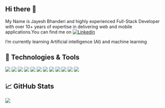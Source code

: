 ## Hi there 👋

<!--
**jb3008/jb3008** is a ✨ _special_ ✨ repository because its `README.md` (this file) appears on your GitHub profile.

Here are some ideas to get you started:

- 🔭 My Name is Jayesh Bhanderi and highly experienced Full-Stack Developer with over 10+ years of expertise in delivering web and mobile applications. 
- 🌱 I’m currently learning Artificial intelligence (AI) and machine learning.
- 👯 I’m looking to collaborate on ...
- 🤔 I’m looking for help with ...
- 💬 Ask me about ...
- 📫 How to reach me: ...
- 😄 Pronouns: ...
- ⚡ Fun fact: ...
-->

My Name is Jayesh Bhanderi and highly experienced Full-Stack Developer with over 10+ years of expertise in delivering web and mobile applications.You can find me on [![Linkedin][1.2]][2]

I’m currently learning Artificial intelligence (AI) and machine learning


## 🔧 Technologies & Tools
![](https://img.shields.io/badge/Node.js-13aa52?style=for-the-badge&logo=node.js&logoColor=white)
![](https://img.shields.io/badge/-ReactJs-61DAFB?logo=react&logoColor=white&style=for-the-badge)
![](https://img.shields.io/badge/Vue.js-35495E?style=for-the-badge&logo=vuedotjs&logoColor=white)
![](https://img.shields.io/badge/Ruby-CC342D?style=for-the-badge&logo=ruby&logoColor=white)
![](https://img.shields.io/badge/Vue.js-35495E?style=for-the-badge&logo=vue.js&logoColor=white)
![](https://img.shields.io/badge/PostgreSQL-316192?style=for-the-badge&logo=postgresql&logoColor=white)
![](https://img.shields.io/badge/Docker-232F3E?style=for-the-badge&logo=Docker&logoColor=white)
![](https://img.shields.io/badge/Amazon_AWS-232F3E?style=for-the-badge&logo=amazon-aws&logoColor=white)
![](https://img.shields.io/badge/Mysql-316192?style=for-the-badge&logo=mysql&logoColor=white)
![](https://img.shields.io/badge/-MongoDB-13aa52?style=for-the-badge&logo=mongodb&logoColor=white)
![](https://img.shields.io/badge/VS_Code-121011?style=for-the-badge&logo=visual-studio-code&logoColor=white)
![](https://img.shields.io/badge/JavaScript-F7DF1E?style=for-the-badge&logo=javascript&logoColor=white)

## &#x1f4c8; GitHub Stats

<img align="center" src="https://github-readme-stats.vercel.app/api/top-langs/?username=jb3008&layout=compact&theme=solarized-dark" />

[1.1]: https://img.shields.io/badge/GitHub-100000?style=for-the-badge&logo=github&logoColor=white
[1.2]: https://img.shields.io/badge/LinkedIn-0077B5?style=for-the-badge&logo=linkedin&logoColor=white

[1]: https://github.com/jb3008
[2]: https://www.linkedin.com/in/jayesh-bhanderi-7ab51354/
